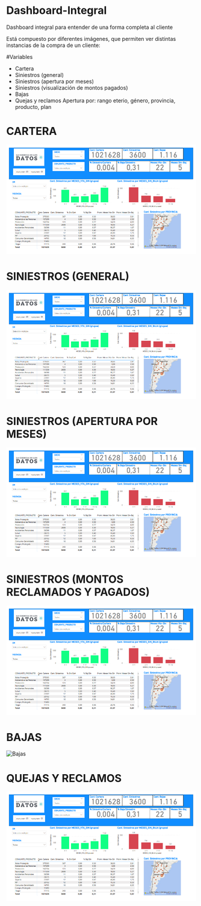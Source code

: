 # Dashboard-Integral
Dashboard integral para entender de una forma completa al cliente

Está compuesto por diferentes imágenes, que permiten ver distintas instancias de la compra de un cliente:

#Variables
- Cartera
- Siniestros (general)
- Siniestros (apertura por meses)
- Siniestros (visualización de montos pagados)
- Bajas
- Quejas y reclamos
Apertura por: rango eterio, género, provincia, producto, plan


# CARTERA
![Hoja1](https://github.com/vittoriadelsignore/Dashboard_Consolidacion/blob/master/Pagina1.png)

# SINIESTROS (GENERAL)
![Hoja1](https://github.com/vittoriadelsignore/Dashboard_Consolidacion/blob/master/Pagina1.png)

# SINIESTROS (APERTURA POR MESES)
![Hoja1](https://github.com/vittoriadelsignore/Dashboard_Consolidacion/blob/master/Pagina1.png)

# SINIESTROS (MONTOS RECLAMADOS Y PAGADOS)
![Hoja1](https://github.com/vittoriadelsignore/Dashboard_Consolidacion/blob/master/Pagina1.png)

# BAJAS
![Bajas]([https://github.com/vittoriadelsignore/Dashboard_Consolidacion/blob/master/Pagina1.png](https://github.com/vittoriadelsignore/Dashboard-Integral/blob/master/BAJAS.jpeg))

# QUEJAS Y RECLAMOS
![Hoja1](https://github.com/vittoriadelsignore/Dashboard_Consolidacion/blob/master/Pagina1.png)
